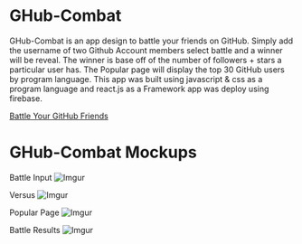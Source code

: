 # GHub-Combat

GHub-Combat is an app design to battle your friends on GitHub. Simply add the username of two Github Account members select battle and a winner will be reveal. The winner is base off of the number of followers + stars a particular user has. The Popular page will display the top 30 GitHub users by program language. This app was built using javascript & css as a program language and react.js as a Framework app was deploy using firebase.

[Battle Your GitHub  Friends](https://ghub-combat.firebaseapp.com)

# GHub-Combat Mockups

Battle Input
![Imgur](https://i.imgur.com/2meplla.png)

Versus 
![Imgur](https://i.imgur.com/IbtEtN9.png)

Popular Page
![Imgur](https://i.imgur.com/ar1Lh2F.png)

Battle Results 
![Imgur](https://i.imgur.com/JhuINqS.png)

